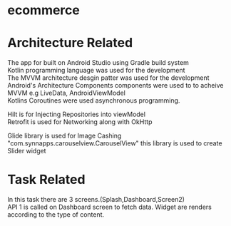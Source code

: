 # ecommerce

# Architecture Related
The app for built on Android Studio using Gradle build system<br/>
Kotlin programming language was used for the development<br/>
The MVVM architecture desgin patter was used for the development<br/>
Android's Architecture Components components were used to to acheive MVVM e.g LiveData, AndroidViewModel<br/>
Kotlins Coroutines were used asynchronous programming. <br/>

Hilt is for Injecting Repositories into viewModel<br/>
Retrofit is used for Networking along with OkHttp

Glide library is used for Image Cashing
"com.synnapps.carouselview.CarouselView"  this library is used to create Slider widget


# Task Related
In this task there are 3 screens.(Splash,Dashboard,Screen2)<br/>
API 1 is called on Dashboard screen to fetch data. Widget are renders according to the type of content.
